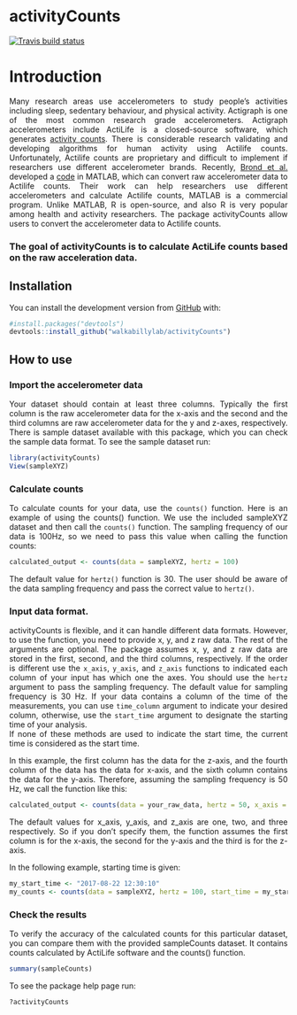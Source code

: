 
<!-- README.md is generated from README.Rmd. Please edit that file -->

<style>
body {
text-align: justify}
</style>

# activityCounts

<!-- badges: start -->

[![Travis build
status](https://travis-ci.org/walkabillylab/activityCounts.svg?branch=master)](https://travis-ci.org/walkabillylab/activityCounts)
<!-- badges: end -->

# Introduction

Many research areas use accelerometers to study people’s activities
including sleep, sedentary behaviour, and physical activity. Actigraph
is one of the most common research grade accelerometers. Actigraph
accelerometers include ActiLife is a closed-source software, which
generates [activity
counts](https://s3.amazonaws.com/actigraphcorp.com/wp-content/uploads/2017/11/26205758/ActiGraph-White-Paper_What-is-a-Count_.pdf).
There is considerable research validating and developing algorithms for
human activity using Actilife counts. Unfortunately, Actilife counts are
proprietary and difficult to implement if researchers use different
accelerometer brands. Recently, [Brond et
al.](https://www.ncbi.nlm.nih.gov/pubmed/28604558) developed a
[code](https://github.com/jbrond/ActigraphCounts) in MATLAB, which can
convert raw accelerometer data to Actilife counts. Their work can help
researchers use different accelerometers and calculate Actilife counts,
MATLAB is a commercial program. Unlike MATLAB, R is open-source, and
also R is very popular among health and activity researchers. The
package activityCounts allow users to convert the accelerometer data to
Actilife
counts.

### The goal of activityCounts is to calculate ActiLife counts based on the raw acceleration data.

## Installation

You can install the development version from
[GitHub](https://github.com/) with:

``` r
#install.packages("devtools")
devtools::install_github("walkabillylab/activityCounts")
```

## How to use

### Import the accelerometer data

Your dataset should contain at least three columns. Typically the first
column is the raw accelerometer data for the x-axis and the second and
the third columns are raw accelerometer data for the y and z-axes,
respectively. There is sample dataset available with this package, which
you can check the sample data format. To see the sample dataset run:

``` r
library(activityCounts)
View(sampleXYZ)
```

### Calculate counts

To calculate counts for your data, use the `counts()` function. Here is
an example of using the counts() function. We use the included sampleXYZ
dataset and then call the `counts()` function. The sampling frequency of
our data is 100Hz, so we need to pass this value when calling the
function counts:

``` r
calculated_output <- counts(data = sampleXYZ, hertz = 100)
```

The default value for `hertz()` function is 30. The user should be aware
of the data sampling frequency and pass the correct value to `hertz()`.

### Input data format.

activityCounts is flexible, and it can handle different data formats.
However, to use the function, you need to provide x, y, and z raw data.
The rest of the arguments are optional. The package assumes x, y, and z
raw data are stored in the first, second, and the third columns,
respectively. If the order is different use the `x_axis`, `y_axis`, and
`z_axis` functions to indicated each column of your input has which one
the axes. You should use the `hertz` argument to pass the sampling
frequency. The default value for sampling frequency is 30 Hz. If your
data contains a column of the time of the measurements, you can use
`time_column` argument to indicate your desired column, otherwise, use
the `start_time` argument to designate the starting time of your
analysis.<br> If none of these methods are used to indicate the start
time, the current time is considered as the start time.

In this example, the first column has the data for the z-axis, and the
fourth column of the data has the data for x-axis, and the sixth column
contains the data for the y-axis. Therefore, assuming the sampling
frequency is 50 Hz, we call the function like
this:

``` r
calculated_output <- counts(data = your_raw_data, hertz = 50, x_axis = 4, y_axis = 6, z_axis = 1)
```

The default values for x\_axis, y\_axis, and z\_axis are one, two, and
three respectively. So if you don’t specify them, the function assumes
the first column is for the x-axis, the second for the y-axis and the
third is for the z-axis.

In the following example, starting time is given:

``` r
my_start_time <- "2017-08-22 12:30:10"
my_counts <- counts(data = sampleXYZ, hertz = 100, start_time = my_start_time)
```

### Check the results

To verify the accuracy of the calculated counts for this particular
dataset, you can compare them with the provided sampleCounts dataset. It
contains counts calculated by ActiLife software and the counts()
function.

``` r
summary(sampleCounts)
```

To see the package help page run:

``` r
?activityCounts
```
